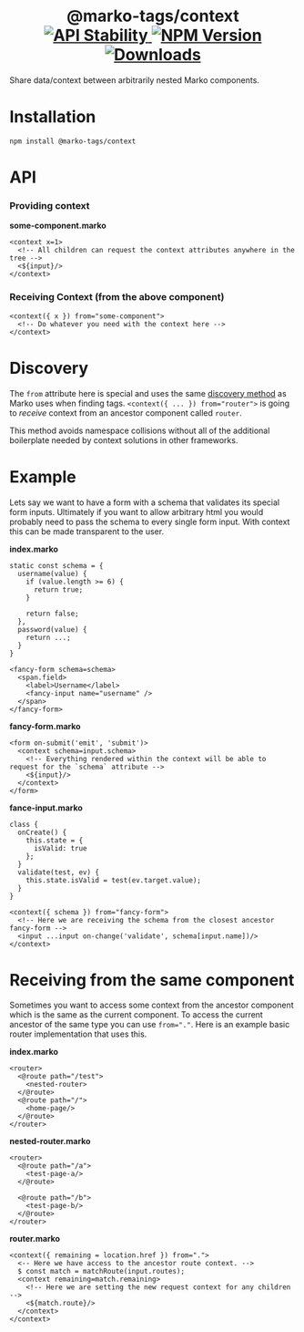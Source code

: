 <h1 align="center">
  <!-- Logo -->
  <br/>
  @marko-tags/context
	<br/>

  <!-- Stability -->
  <a href="https://nodejs.org/api/documentation.html#documentation_stability_index">
    <img src="https://img.shields.io/badge/stability-stable-green.svg" alt="API Stability"/>
  </a>
  <!-- NPM Version -->
  <a href="https://npmjs.org/package/@marko-tags/context">
    <img src="https://img.shields.io/npm/v/@marko-tags/context.svg" alt="NPM Version"/>
  </a>
  <!-- Downloads -->
  <a href="https://npmjs.org/package/@marko-tags/context">
    <img src="https://img.shields.io/npm/dm/@marko-tags/context.svg" alt="Downloads"/>
  </a>
</h1>

Share data/context between arbitrarily nested Marko components.

# Installation

```console
npm install @marko-tags/context
```

# API

### Providing context

**some-component.marko**

```marko
<context x=1>
  <!-- All children can request the context attributes anywhere in the tree -->
  <${input}/>
</context>
```

### Receiving Context (from the above component)

```marko
<context({ x }) from="some-component">
  <!-- Do whatever you need with the context here -->
</context>
```

# Discovery

The `from` attribute here is special and uses the same [discovery method](https://markojs.com/docs/custom-tags/#discovering-tags) as Marko uses when finding tags. `<context({ ... }) from="router">` is going to _receive_ context from an ancestor component called `router`.

This method avoids namespace collisions without all of the additional boilerplate needed by context solutions in other frameworks.

# Example

Lets say we want to have a form with a schema that validates its special form inputs.
Ultimately if you want to allow arbitrary html you would probably need to pass the schema to every single form input.
With context this can be made transparent to the user.

**index.marko**

```marko
static const schema = {
  username(value) {
    if (value.length >= 6) {
      return true;
    }

    return false;
  },
  password(value) {
    return ...;
  }
}

<fancy-form schema=schema>
  <span.field>
    <label>Username</label>
    <fancy-input name="username" />
  </span>
</fancy-form>
```

**fancy-form.marko**

```marko
<form on-submit('emit', 'submit')>
  <context schema=input.schema>
    <!-- Everything rendered within the context will be able to request for the `schema` attribute -->
    <${input}/>
  </context>
</form>
```

**fance-input.marko**

```marko
class {
  onCreate() {
    this.state = {
      isValid: true
    };
  }
  validate(test, ev) {
    this.state.isValid = test(ev.target.value);
  }
}

<context({ schema }) from="fancy-form">
  <!-- Here we are receiving the schema from the closest ancestor fancy-form -->
  <input ...input on-change('validate', schema[input.name])/>
</context>
```

# Receiving from the same component

Sometimes you want to access some context from the ancestor component which is the same as the current component.
To access the current ancestor of the same type you can use `from="."`. Here is an example basic router implementation that uses this.

**index.marko**

```marko
<router>
  <@route path="/test">
    <nested-router>
  </@route>
  <@route path="/">
    <home-page/>
  </@route>
</router>
```

**nested-router.marko**

```marko
<router>
  <@route path="/a">
    <test-page-a/>
  </@route>

  <@route path="/b">
    <test-page-b/>
  </@route>
</router>
```

**router.marko**

```marko
<context({ remaining = location.href }) from=".">
  <-- Here we have access to the ancestor route context. -->
  $ const match = matchRoute(input.routes);
  <context remaining=match.remaining>
    <!-- Here we are setting the new request context for any children -->
    <${match.route}/>
  </context>
</context>
```
